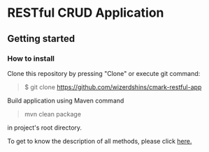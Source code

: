 # RESTful CRUD Application
## Getting started
### How to install
Clone this repository by pressing "Clone" or execute git command:
> $ git clone https://github.com/wizerdshins/cmark-restful-app

Build application using Maven command
> mvn clean package

in project's root directory.

To get to know the description of all methods, please click [here.](http://)
